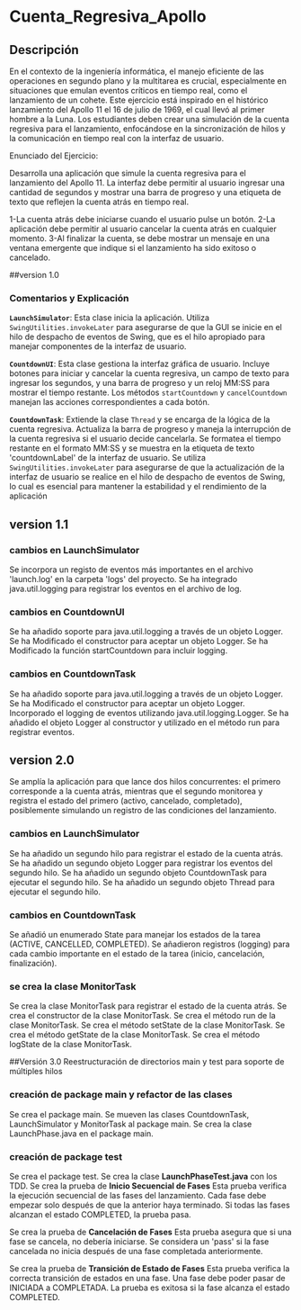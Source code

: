# Cuenta_Regresiva_Apollo

## Descripción
En el contexto de la ingeniería informática, el manejo eficiente de las operaciones en
segundo plano y la multitarea es crucial, especialmente en situaciones que emulan eventos
críticos en tiempo real, como el lanzamiento de un cohete.
Este ejercicio está inspirado en el histórico lanzamiento del Apollo 11 el 16 de julio de 1969,
el cual llevó al primer hombre a la Luna. Los estudiantes deben crear una simulación de la
cuenta regresiva para el lanzamiento, enfocándose en la sincronización de hilos y
la comunicación en tiempo real con la interfaz de usuario.

Enunciado del Ejercicio:

Desarrolla una aplicación que simule la cuenta regresiva para el lanzamiento del Apollo 11. La interfaz debe permitir al usuario ingresar una cantidad de segundos y mostrar una barra de progreso y una etiqueta de texto que reflejen la cuenta atrás en tiempo real.

1-La cuenta atrás debe iniciarse cuando el usuario pulse un botón.
2-La aplicación debe permitir al usuario cancelar la cuenta atrás en cualquier momento.
3-Al finalizar la cuenta, se debe mostrar un mensaje en una ventana emergente que indique si
el lanzamiento ha sido exitoso o cancelado.

##version 1.0

### Comentarios y Explicación

**`LaunchSimulator`**:
Esta clase inicia la aplicación.
Utiliza `SwingUtilities.invokeLater` para asegurarse de que la GUI se inicie en el hilo de despacho de eventos de Swing, que es el hilo apropiado para manejar componentes de la interfaz de usuario.

**`CountdownUI`**:
Esta clase gestiona la interfaz gráfica de usuario.
Incluye botones para iniciar y cancelar la cuenta regresiva, un campo de texto para ingresar los segundos, y una barra de progreso y un reloj MM:SS para mostrar el tiempo restante.
Los métodos `startCountdown` y `cancelCountdown` manejan las acciones correspondientes a cada botón.

**`CountdownTask`**:
Extiende la clase `Thread` y se encarga de la lógica de la cuenta regresiva.
Actualiza la barra de progreso y maneja la interrupción de la cuenta regresiva si el usuario decide cancelarla.
Se formatea el tiempo restante en el formato MM:SS y se muestra en la etiqueta de texto
'countdownLabel' de la interfaz de usuario.
Se utiliza `SwingUtilities.invokeLater` para asegurarse de que la actualización de la interfaz de usuario se realice en el hilo de despacho de eventos de Swing, lo cual es esencial para mantener la estabilidad y el rendimiento de la aplicación

## version 1.1
### cambios en LaunchSimulator
Se incorpora un registo de eventos más importantes en el archivo 'launch.log' en la carpeta 'logs' del proyecto.
Se ha integrado java.util.logging para registrar los eventos en el archivo de log.

### cambios en CountdownUI
Se ha añadido soporte para java.util.logging a través de un objeto Logger.
Se ha Modificado el constructor para aceptar un objeto Logger.
Se ha Modificado la función startCountdown para incluir logging.

### cambios en CountdownTask
Se ha añadido soporte para java.util.logging a través de un objeto Logger.
Se ha Modificado el constructor para aceptar un objeto Logger.
Incorporado el logging de eventos utilizando java.util.logging.Logger.
Se ha añadido el objeto Logger al constructor y utilizado en el método run para registrar eventos.

## version 2.0
Se amplía la aplicación para que lance dos hilos concurrentes: el primero corresponde a la cuenta atrás, mientras que el segundo monitorea y registra el estado del primero (activo, cancelado, completado), posiblemente simulando un registro de las condiciones del lanzamiento.

### cambios en LaunchSimulator
Se ha añadido un segundo hilo para registrar el estado de la cuenta atrás.
Se ha añadido un segundo objeto Logger para registrar los eventos del segundo hilo.
Se ha añadido un segundo objeto CountdownTask para ejecutar el segundo hilo.
Se ha añadido un segundo objeto Thread para ejecutar el segundo hilo.

### cambios en CountdownTask
Se añadió un enumerado State para manejar los estados de la tarea (ACTIVE, CANCELLED, COMPLETED).
Se añadieron registros (logging) para cada cambio importante en el estado de la tarea (inicio, cancelación, finalización).

### se crea la clase MonitorTask
Se crea la clase MonitorTask para registrar el estado de la cuenta atrás.
Se crea el constructor de la clase MonitorTask.
Se crea el método run de la clase MonitorTask.
Se crea el método setState de la clase MonitorTask.
Se crea el método getState de la clase MonitorTask.
Se crea el método logState de la clase MonitorTask.

##Versión 3.0 Reestructuración de directorios main y test para soporte de múltiples hilos
### creación de package main y refactor de las clases
Se crea el package main.
Se mueven las clases CountdownTask, LaunchSimulator y MonitorTask al package main.
Se crea la clase LaunchPhase.java en el package main.

### creación de package test
Se crea el package test. 
Se crea la clase **LaunchPhaseTest.java** con los TDD.
Se crea la prueba de **Inicio Secuencial de Fases**
Esta prueba verifica la ejecución secuencial de las fases del lanzamiento. Cada fase debe empezar solo después de que la anterior haya terminado. Si todas las fases alcanzan el estado COMPLETED, la prueba pasa.

Se crea la prueba de **Cancelación de Fases**
Esta prueba asegura que si una fase se cancela, no debería iniciarse. Se considera un 'pass' si la fase cancelada no inicia después de una fase completada anteriormente.

Se crea la prueba de **Transición de Estado de Fases**
Esta prueba verifica la correcta transición de estados en una fase. Una fase debe poder pasar de INICIADA a COMPLETADA. La prueba es exitosa si la fase alcanza el estado COMPLETED.

